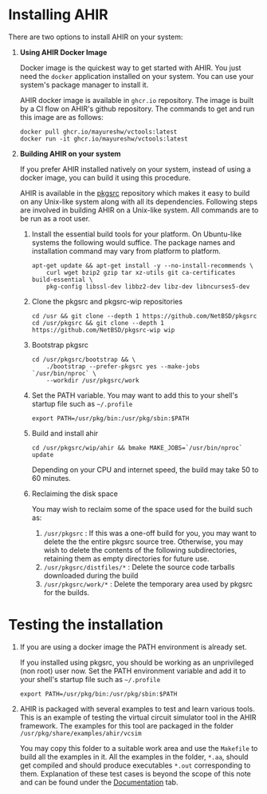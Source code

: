 # Installing AHIR

There are two options to install AHIR on your system:

1. **Using AHIR Docker Image**

    Docker image is the quickest way to get started with AHIR. You just need the `docker` application installed on your system. You can use your system's package manager to install it.

    AHIR docker image is available in `ghcr.io` repository. The image is built by a CI flow on AHIR's github repository. The commands to get and run this image are as follows:

    ```
    docker pull ghcr.io/mayureshw/vctools:latest
    docker run -it ghcr.io/mayureshw/vctools:latest
    ```

2. **Building AHIR on your system**

    If you prefer AHIR installed natively on your system, instead of using a docker image, you can build it using this procedure.

    AHIR is available in the [pkgsrc](https://pkgsrc.org/) repository which makes it easy to build on any Unix-like system along with all its dependencies. Following steps are involved in building AHIR on a Unix-like system. All commands are to be run as a root user.

    1. Install the essential build tools for your platform. On Ubuntu-like systems the following would suffice. The package names and installation command may vary from platform to platform.

        ```
        apt-get update && apt-get install -y --no-install-recommends \
            curl wget bzip2 gzip tar xz-utils git ca-certificates build-essential \
            pkg-config libssl-dev libbz2-dev libz-dev libncurses5-dev
        ```

    1. Clone the pkgsrc and pkgsrc-wip repositories

        ```
        cd /usr && git clone --depth 1 https://github.com/NetBSD/pkgsrc
        cd /usr/pkgsrc && git clone --depth 1 https://github.com/NetBSD/pkgsrc-wip wip
        ```

    1. Bootstrap pkgsrc

        ```
        cd /usr/pkgsrc/bootstrap && \
            ./bootstrap --prefer-pkgsrc yes --make-jobs `/usr/bin/nproc` \
            --workdir /usr/pkgsrc/work
        ```

    1. Set the PATH variable. You may want to add this to your shell's startup file such as `~/.profile`

        ```
        export PATH=/usr/pkg/bin:/usr/pkg/sbin:$PATH
        ```

    1. Build and install ahir

        ```
        cd /usr/pkgsrc/wip/ahir && bmake MAKE_JOBS=`/usr/bin/nproc` update
        ```

        Depending on your CPU and internet speed, the build may take 50 to 60 minutes.

    1. Reclaiming the disk space

        You may wish to reclaim some of the space used for the build such as:

        1. `/usr/pkgsrc` : If this was a one-off build for you, you may want to delete the the entire pkgsrc source tree. Otherwise, you may wish to delete the contents of the following subdirectories, retaining them as empty directories for future use.
        2. `/usr/pkgsrc/distfiles/*` : Delete the source code tarballs downloaded during the build
        3. `/usr/pkgsrc/work/*` : Delete the temporary area used by pkgsrc for the builds.

# Testing the installation

1. If you are using a docker image the PATH environment is already set.

    If you installed using pkgsrc, you should be working as an unprivileged (non root) user now. Set the PATH environment variable and add it to your shell's startup file such as `~/.profile`

    ```
    export PATH=/usr/pkg/bin:/usr/pkg/sbin:$PATH
    ```

2. AHIR is packaged with several examples to test and learn various tools. This is an example of testing the virtual circuit simulator tool in the AHIR framework. The examples for this tool are packaged in the folder `/usr/pkg/share/examples/ahir/vcsim`

    You may copy this folder to a suitable work area and use the `Makefile` to build all the examples in it. All the examples in the folder, `*.aa`, should  get compiled and should produce executables `*.out` corresponding to them. Explanation of these test cases is beyond the scope of this note and can be found under the [Documentation](../documentation/) tab.
